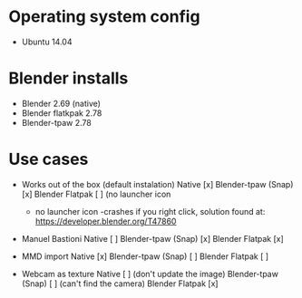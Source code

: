 Operating system config
============

- Ubuntu 14.04

Blender installs 
============
  
- Blender 2.69 (native)
- Blender flatkpak 2.78
- Blender-tpaw 2.78


Use cases
==========
- Works out of the box (default instalation)
Native [x]
Blender-tpaw (Snap) [x]
Blender Flatpak [ ] (no launcher icon
  - no launcher icon
  -crashes if you right click, solution found at: https://developer.blender.org/T47860

- Manuel Bastioni
Native [ ]
Blender-tpaw (Snap) [x]
Blender Flatpak [x]

- MMD import
Native [x]
Blender-tpaw (Snap) [ ]
Blender Flatpak [ ]

- Webcam as texture
Native [ ] (don't update the image)
Blender-tpaw (Snap) [ ] (can't find the camera)
Blender Flatpak [x]
